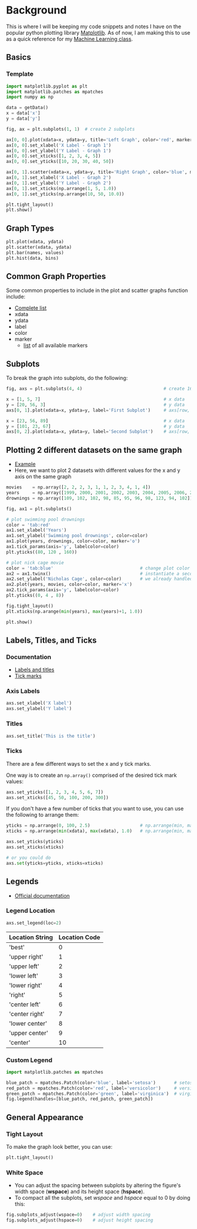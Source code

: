 # Background
This is where I will be keeping my code snippets and notes I have on the popular python plotting library [Matplotlib](https://matplotlib.org/). As of now, I am making this to use as a quick reference for my [Machine Learning class](https://github.com/rrickgauer/NIU-Undergrad/tree/master/CSCI-490).

## Basics

### Template
```python
import matplotlib.pyplot as plt
import matplotlib.patches as mpatches
import numpy as np

data = getData()
x = data['x']
y = data['y']

fig, ax = plt.subplots(1, 1)  # create 2 subplots

ax[0, 0].plot(xdata=x, ydata=y, title='Left Graph', color='red', marker='o')
ax[0, 0].set_xlabel('X Label - Graph 1')
ax[0, 0].set_ylabel('Y Label - Graph 1')
ax[0, 0].set_xticks([1, 2, 3, 4, 5])
ax[0, 0].set_yticks([10, 20, 30, 40, 50])

ax[0, 1].scatter(xdata=x, ydata=y, title='Right Graph', color='blue', marker='x')
ax[0, 1].set_xlabel('X Label - Graph 2')
ax[0, 1].set_ylabel('Y Label - Graph 2')
ax[0, 1].set_xticks(np.arrange(1, 5, 1.0))
ax[0, 1].set_yticks(np.arrange(10, 50, 10.0))

plt.tight_layout()
plt.show()
```

## Graph Types
```python
plt.plot(xdata, ydata)
plt.scatter(xdata, ydata)
plt.bar(names, values)
plt.hist(data, bins)
```

## Common Graph Properties
Some common properties to include in the plot and scatter graphs function include:

* [Complete list](https://matplotlib.org/api/_as_gen/matplotlib.lines.Line2D.html#matplotlib.lines.Line2D)
* xdata
* ydata
* label
* color
* marker
   * [list](https://matplotlib.org/api/markers_api.html#module-matplotlib.markers) of all available markers

## Subplots
To break the graph into subplots, do the following:
```python
fig, axs = plt.subplots(4, 4)                               # create 16 subplots

x = [1, 5, 7]                                               # x data
y = [20, 56, 3]                                             # y data
axs[0, 1].plot(xdata=x, ydata=y, label='First Subplot')     # axs[row, column]

x = [23, 56, 89]                                            # x data
y = [101, 23, 67]                                           # y data
axs[0, 2].plot(xdata=x, ydata=y, label='Second Subplot')    # axs[row, column]
```


## Plotting 2 different datasets on the same graph
* [Example](https://www.tylervigen.com/spurious-correlations)
* Here, we want to plot 2 datasets with different values for the x and y axis on the same graph

```python
movies    = np.array([2, 2, 2, 3, 1, 1, 2, 3, 4, 1, 4])
years     = np.array([1999, 2000, 2001, 2002, 2003, 2004, 2005, 2006, 2007, 2008, 2009])
drownings = np.array([109, 102, 102, 98, 85, 95, 96, 98, 123, 94, 102])

fig, ax1 = plt.subplots()

# plot swimming pool drownings
color = 'tab:red'
ax1.set_xlabel('Years')
ax1.set_ylabel('Swimming pool drownings', color=color)
ax1.plot(years, drownings, color=color, marker='o')
ax1.tick_params(axis='y', labelcolor=color)
plt.yticks((80, 120 , 160))

# plot nick cage movie
color = 'tab:blue'                                 # change plot color
ax2 = ax1.twinx()                                  # instantiate a second axes that shares the same x-axis
ax2.set_ylabel('Nicholas Cage', color=color)       # we already handled the x-label with ax1
ax2.plot(years, movies, color=color, marker='x')
ax2.tick_params(axis='y', labelcolor=color)
plt.yticks((0, 4 , 8))

fig.tight_layout()
plt.xticks(np.arange(min(years), max(years)+1, 1.0))

plt.show()
```

## Labels, Titles, and Ticks

### Documentation
* [Labels and titles](https://matplotlib.org/3.1.3/api/axes_api.html#ticks-and-tick-labels)
* [Tick marks](https://matplotlib.org/3.1.3/api/axes_api.html#ticks-and-tick-labels)

### Axis Labels
```python
axs.set_xlabel('X label')
axs.set_ylabel('Y label')
```

### Titles
```python
axs.set_title('This is the title')
```

### Ticks
There are a few different ways to set the x and y tick marks.

One way is to create an ```np.array()``` comprised of the desired tick mark values:
```python
axs.set_yticks([1, 2, 3, 4, 5, 6, 7])
axs.set_xticks([45, 50, 100, 200, 300])
```

If you don't have a few number of ticks that you want to use, you can use the following to arrange them:
```python
yticks = np.arrange(0, 100, 2.5)                   # np.arrange(min, max, incrementor)
xticks = np.arrange(min(xdata), max(xdata), 1.0)   # np.arrange(min, max, incrementor)

axs.set_yticks(yticks)
axs.set_xticks(xticks)

# or you could do
axs.set(yticks=yticks, xticks=xticks)
```

## Legends
* [Official documentation](https://matplotlib.org/3.1.3/tutorials/intermediate/legend_guide.html)

### Legend Location
```python
axs.set_legend(loc=2)
```

Location String | Location Code
----------------|--------------
'best'|0
'upper right'| 1
'upper left'| 2
'lower left'| 3
'lower right'| 4
'right' | 5
'center left' | 6
'center right' | 7
'lower center' | 8
'upper center' | 9
'center' | 10


### Custom Legend
```python
import matplotlib.patches as mpatches

blue_patch = mpatches.Patch(color='blue', label='setosa')       # setosa legend key
red_patch = mpatches.Patch(color='red', label='versicolor')     # versicolor legend key
green_patch = mpatches.Patch(color='green', label='virginica')  # virginica legend key
fig.legend(handles=[blue_patch, red_patch, green_patch])
```

## General Appearance

### Tight Layout
To make the graph look better, you can use:
```python
plt.tight_layout()
```

### White Space

* You can adjust the spacing between subplots by altering the figure's width space (**wspace**) and its height space (**hspace**).
* To compact all the subplots, set *wspace* and *hspace* equal to 0 by doing this:
```python
fig.subplots_adjust(wspace=0)    # adjust width spacing
fig.subplots_adjust(hspace=0)    # adjust height spacing
```
